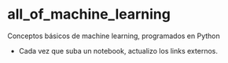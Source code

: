 # all_of_machine_learning
Conceptos básicos de machine learning, programados en Python

- Cada vez que suba un notebook, actualizo los links externos.
